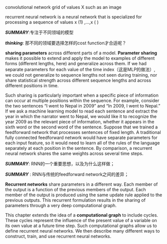 convolutional network  grid of values X such as an image

recurrent neural network is a neural network that is specialized for processing a sequence of values x (1) ,...,x ( )

***SUMMARY***:专注于不同领域的模型

***thinking***: 那不同的领域要选择怎样的cost function才合适呢？

**sharing parameters** across different parts of a model. **Parameter sharing** makes it possible to extend and apply the model to examples of different forms (different lengths, here) and generalize across them. If we had separate parameters for each value of the time index（这是MLP的做法）, we could not generalize to sequence lengths not seen during training, nor share statistical strength across different sequence lengths and across different positions in time. 

Such sharing is particularly important when a specific piece of information can occur at multiple positions within the sequence. For example, consider the two sentences “I went to Nepal in 2009” and “In 2009, I went to Nepal.” If we ask a machine learning model to read each sentence and extract the year in which the narrator went to Nepal, we would like it to recognize the year 2009 as the relevant piece of information, whether it appears in the sixth word or the second word of the sentence. Suppose that we trained a feedforward network that processes sentences of fixed length. A traditional fully connected feedforward network would have separate parameters for each input feature, so it would need to learn all of the rules of the language separately at each position in the sentence. By comparison, a recurrent neural network shares the same weights across several time steps.



***SUMMARY***: RNN的一个重要思想，以及为什么这样做；

***SUMMARY*** : RNN与传统的feedforward network之间的差异；



**Recurrent networks** share parameters in a different way. Each member of the output is a function of the previous members of the output. Each member of the output is produced using the same update rule applied to the previous outputs. This recurrent formulation results in the sharing of parameters through a very deep computational graph.

This chapter extends the idea of a **computational graph** to include cycles. These cycles represent the influence of the present value of a variable on its own value at a future time step. Such computational graphs allow us to define recurrent neural networks. We then describe many different ways to construct, train, and use recurrent neural networks.

